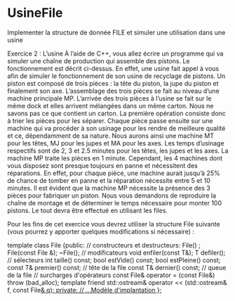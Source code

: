 # UsineFile
Implementer la structure de donnée FILE et simuler une utilisation dans une usine

Exercice 2 : L’usine
À l’aide de C++, vous allez écrire un programme qui va simuler une chaîne de production qui assemble des pistons. Le fonctionnement est décrit ci-dessus. En effet, une usine fait appel à vous afin de simuler le fonctionnement de son usine de recyclage de pistons.
Un piston est composé de trois pièces : la tête du piston, la jupe du piston et finalement son axe. L’assemblage des trois pièces se fait au niveau d’une machine principale MP.
L’arrivée des trois pièces à l’usine se fait sur le même dock et elles arrivent mélangées dans un même carton. Nous ne savons pas ce que contient un carton. La première opération consiste donc à trier les pièces pour les séparer. Chaque pièce passe ensuite sur une machine qui va procéder à son usinage pour les rendre de meilleure qualité et ce, dépendamment de sa nature. Nous aurons ainsi une machine MT pour les têtes, MJ pour les jupes et MA pour les axes. Les temps d’usinage respectifs sont de 2, 3 et 2.5 minutes pour les têtes, les jupes et les axes. La machine MP traite les pièces en 1 minute. Cependant, les 4 machines dont vous disposez sont presque toujours en panne et nécessitent des réparations. En effet, pour chaque pièce, une machine aurait jusqu’à 25% de chance de tomber en panne et la réparation nécessite entre 5 et 10 minutes.
Il est évident que la machine MP nécessite la présence des 3 pièces pour fabriquer un piston.
Nous vous demandons de reproduire la chaîne de montage et de déterminer le temps nécessaire pour monter 100 pistons. Le tout devra être effectué en utilisant les files.

Pour les fins de cet exercice vous devrez utiliser la structure File suivante (vous pourrez y apporter quelques modifications si nécessaire) :
  
 template<typename T>
class File
{public: // constructeurs et destructeurs: File() ;
File(const File &);
~File();
// modificateurs
void enfiler(const T&);
T defiler();
// sélecteurs
int taille() const;
bool estVide() const;
bool estPleine() const;
const T& premier() const; //  tête de la file
const T& dernier() const; // queue de la file
// surcharges d'opérateurs
const File<T>& operator = (const File<T>&) throw (bad_alloc);
template <typename U> friend std::ostream& operator <<
(std::ostream& f, const File<U>& q);
private: // ...Modèle d'implantation };
